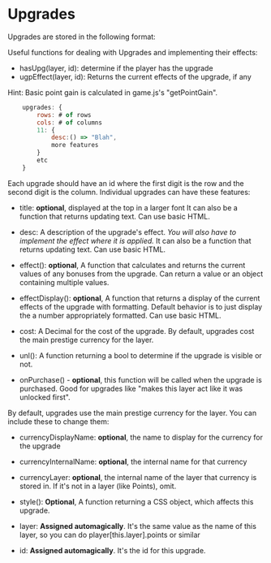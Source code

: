 # Upgrades

Upgrades are stored in the following format:

Useful functions for dealing with Upgrades and implementing their effects:

- hasUpg(layer, id): determine if the player has the upgrade
- ugpEffect(layer, id): Returns the current effects of the upgrade, if any

Hint: Basic point gain is calculated in game.js's "getPointGain".


```js
    upgrades: {
        rows: # of rows
        cols: # of columns
        11: {
            desc:() => "Blah",
            more features
        }
        etc
    }
```

Each upgrade should have an id where the first digit is the row and the second digit is the column.
Individual upgrades can have these features:

- title: **optional**, displayed at the top in a larger font
         It can also be a function that returns updating text. Can use basic HTML.

- desc: A description of the upgrade's effect. *You will also have to implement the effect where it is applied.*
        It can also be a function that returns updating text. Can use basic HTML.

- effect(): **optional**, A function that calculates and returns the current values of any bonuses from the upgrade.
    Can return a value or an object containing multiple values.

- effectDisplay(): **optional**, A function that returns a display of the current effects of the upgrade with
                    formatting. Default behavior is to just display the a number appropriately formatted. Can use basic HTML.

- cost: A Decimal for the cost of the upgrade. By default, upgrades cost the main prestige currency for the layer.

- unl(): A function returning a bool to determine if the upgrade is visible or not.

- onPurchase() - **optional**, this function will be called when the upgrade is purchased.
                 Good for upgrades like "makes this layer act like it was unlocked first".

By default, upgrades use the main prestige currency for the layer. You can include these to change them:
- currencyDisplayName: **optional**, the name to display for the currency for the upgrade
- currencyInternalName: **optional**, the internal name for that currency
- currencyLayer: **optional**, the internal name of the layer that currency is stored in.
                 If it's not in a layer (like Points), omit.

- style(): **Optional**, A function returning a CSS object, which affects this upgrade.

- layer: **Assigned automagically**. It's the same value as the name of this layer, so you can do player[this.layer].points or similar

- id: **Assigned automagically**. It's the id for this upgrade.